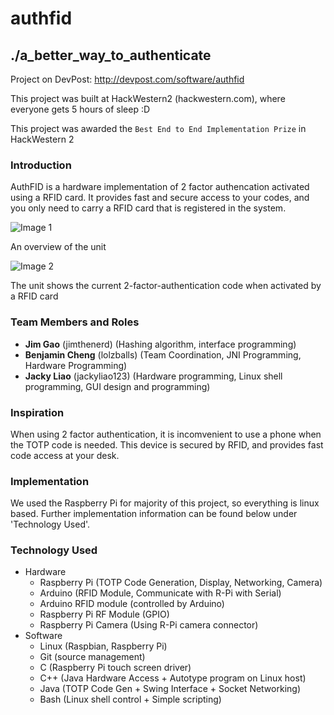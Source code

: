 # authfid
## ./a_better_way_to_authenticate
Project on DevPost: http://devpost.com/software/authfid

This project was built at HackWestern2 (hackwestern.com), where
everyone gets 5 hours of sleep :D

This project was awarded the `Best End to End Implementation Prize` in HackWestern 2

### Introduction
AuthFID is a hardware implementation of 2 factor authencation activated using a RFID card. It provides fast and secure access to your codes, and you only need to carry a RFID card that is registered in the system. 

![Image 1](http://challengepost-s3-challengepost.netdna-ssl.com/photos/production/software_photos/000/328/335/datas/gallery.jpg)

An overview of the unit

![Image 2](http://challengepost-s3-challengepost.netdna-ssl.com/photos/production/software_photos/000/328/042/datas/gallery.jpg)

The unit shows the current 2-factor-authentication code when activated by a RFID card

### Team Members and Roles

 - **Jim Gao** (jimthenerd) (Hashing algorithm, interface programming)
 - **Benjamin Cheng** (lolzballs) (Team Coordination, JNI Programming, Hardware Programming)
 - **Jacky Liao** (jackyliao123) (Hardware programming, Linux shell programming, GUI design and programming)

### Inspiration

When using 2 factor authentication, it is incomvenient to use a phone when the TOTP code is needed. 
This device is secured by RFID, and provides fast code access at your desk. 

### Implementation

We used the Raspberry Pi for majority of this project, so everything is linux based. Further
implementation information can be found below under 'Technology Used'. 

### Technology Used
 - Hardware
   - Raspberry Pi (TOTP Code Generation, Display, Networking, Camera)
   - Arduino (RFID Module, Communicate with R-Pi with Serial)
   - Arduino RFID module (controlled by Arduino)
   - Raspberry Pi RF Module (GPIO)
   - Raspberry Pi Camera (Using R-Pi camera connector)
 - Software
   - Linux (Raspbian, Raspberry Pi)
   - Git (source management)
   - C (Raspberry Pi touch screen driver)
   - C++ (Java Hardware Access + Autotype program on Linux host)
   - Java (TOTP Code Gen + Swing Interface + Socket Networking)
   - Bash (Linux shell control + Simple scripting)

